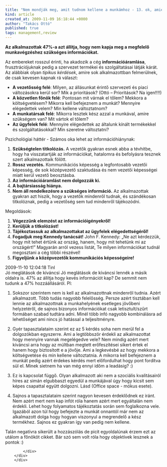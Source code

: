 ```yaml
---
title: "Nem mondják meg, amit tudnom kellene a munkámhoz - 13. ok, amiért utálják a főnököt"
kind: article
created_at: 2009-11-09 16:18:44 +0000
author: "Takács Ottó"
published: true
tags: management,review
---
```

__Az alkalmazottak 47%-a azt állítja, hogy nem kapja meg a megfelelő munkavégzéshez szükséges információkat.__


Az embereket rosszul érinti, ha akadozik a cég __információáramlása__, frusztrációjuknak pedig a szervezet termékei és szolgáltatásai látják kárát. Az alábbiak olyan _tipikus kérdések_, amire sok alkalmazottban felmerülnek, de csak kevesen kapnak rá választ:

<!--break-->

* __A vezetősség felé__: Milyen, az állásunkat érintő szervezeti és piaci változásokra kerül sor? Mik a prioritások? (Ottó – Prioritások? Na igen!!!!)
* __A közvetlen főnök felé__: Pontosan mit várnak el tőlem? Mekkora a költségvetésem? Mikorra kell befejeznem a munkát? Mennyire elégedettek velem? Min kellene változtatnom?
* __A munkatársak felé__: Mikorra lesztek kész azzal a munkával, amire szükségem van? Mit vártok el tőlem?
* __Az ügyfelek felé__: Mennyire elégedettek az általunk kínált termékekkel és szolgáltatásokkal? Min szeretne változtatni?


Pszichológiai háttér - Számos oka lehet az információhiánynak:

1. __Szükségtelen titkolózás.__ A vezetők gyakran esnek abba a tévhitbe, hogy ha visszatartják az információkat, hatalomra és befolyásra tesznek szert alkalmazottaik fölött.
2. __Rossz vezetés.__ Kommunikációs képesség a legfontosabb vezetői képesség, de sok középvezető szaktudása és nem vezetői képességei miatt kerül vezető beosztásba.
3. __Az információáramlást nem dolgozzák ki.__
4. __A bajtársiasság hiánya.__
5. __Nem áll rendelkezésre a szükséges információ.__ Az alkalmazottak gyakran azt hiszik, hogy a vezetők mindenről tudnak, és szándékosan titkolóznak, pedig a vezetőség sem tud mindenről tájékozódni.


Megoldások:

1. __Végezzünk elemzést az információigényekről!__
2. __Kerüljük a titkolózást!__
3. __Tájékoztassuk az alkalmazottakat az ügyfelek elégedettségéről!__
4. __Fogadjuk meg Kennedy tanácsát!__ John F. Kennedy: „Ne azt kérdezzük, hogy mit tehet értünk az ország, hanem, hogy mit tehetünk mi az országért!” Magyarán arról vezess listát, Te milyen információkat tudnál megosztani a cég többi részével!
5. __Figyeljünk a középvezetők kommunikációs képességeire!__


<div class='old-comments'>
		<div class='one-old-comment'>
			<span class='comment-date'>2009-11-10 12:04:18</span>
			<span class='commenter-name'>Tinl</span>
			<div class='comment-body'>
				<span class='comment-title'>Jó meglátások de kíváncsi</comment>
				Jó meglátások de kíváncsi lennék a másik oldalra is. 47% az állítja hogy kevés információt kap? De semmit nem tudunk a 47% hozzáállásáról.  Pl:

1. Sokszor szerintem nem is kell az alkalmazottnak mindenről tudnia. Azért alkalmazott. Több tudás nagyobb felelősség. Persze azért tisztában kell lennie az alkalmazottnak a munkahelyének esetleges jövőbeni helyzetéről, de sajnos bizonyos információkat csak letisztult/szűrt formában szabad tudtára adni. Minél több infó nagyobb kombinálásra ad lehetőséget ami nincs jó hatással a teljesítményre.

2. Gyér tapasztalataim szerint ez az 5 kérdés soha nem merül fel a dolgozókban egyszerre. Ami a legtöbbször érdekli az alkalmazottat hogy mennyire vannak megelégedve vele? Nem mindig azért mert kíváncsi arra hogy az múltban megtett erőfeszítései sikert értek el hanem hogy biztosított e a jövője. Ami a legkevésbé az hogy mekkora a költségvetése és min kellene változtatnia. A mikorra kell befejeznem a munkát pedig azért érdekes kérdés mert előfordulhat hogy pont fordítva sül el. Minek sietnem ha van még ennyi időm a leadásig? :)

3. Ez is kapcsolat függő. Olyan alkalmazott aki nem a szociális kvalitásairól híres az simán elgubbaszt egyedül a munkájával úgy hogy kicsit sem képes csapattal együtt dolgozni. Lásd (Office space - mókus esete).

4. Sajnos a tapasztalataim szerint nagyon kevesen érdeklődnek ez iránt.  Nem azért mert nem kap infót róla hanem azért mert egyáltalán nem érdekli. Lehet hogy folyamatos tájékoztatás során sem foglalkozna vele. Igazából azon túl hogy befejezte a munkát onnantól már nem az alkalmazott dolga hogy hogyan viszonyul a megrendelő a kész termékhez. Sajnos ez gyakran így van pedig nem kellene.

Talán negatívra sikerült a hozzászólás de picit egyoldalúnak érzem ezt az utálom a főnököt cikket. Bár szó sem volt róla hogy objektívek lesznek a pontok :)
 
			</div>
		</div>
		</div>